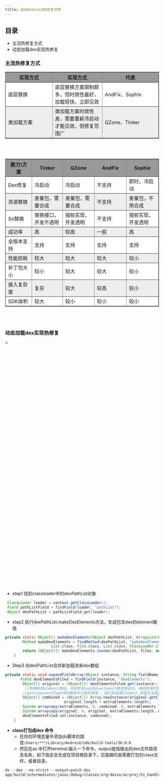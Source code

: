 ```yaml
---
title: 走进Android热修复世界
---
```


## 目录

- 主流热修复方式
- 动态加载dex实现热修复

### 主流热修复方式
<table border="1">
  <tr bgcolor="#999999">
    <th width="310">实现方式</th>
    <th width="310">实现方式</th>
    <th width="310">代表</th>
  </tr>
  <tr  bgcolor="#ffffff">
    <td>底层替换</td>
    <td>底层替换方案限制颇多，但时效性最好，加载轻快，立即见效</td>
    <td>AndFix、Sophix</td>
  </tr>
  <tr  bgcolor="#eeeeee">
   <td>类加载方案</td>
   <td>类加载方案时效性差，需要重新冷启动才能见效，但修复范围广</td>
   <td>QZone、Tinker</td>
  </tr>
</table>
<br></br>
<table border="1">
  <tr bgcolor="#999999">
    <th width="310">能力\方案</th>
    <th width="310">Tinker</th>
    <th width="310">QZone</th>
    <th width="310">AndFix</th>
    <th width="310">Sophix</th>
  </tr>
  <tr  bgcolor="#ffffff">
    <td>Dex修复</td>
    <td>冷启动</td>
    <td>冷启动</td>
    <td>不支持</td>
    <td>即时，冷启动</td>
  </tr>
  <tr  bgcolor="#eeeeee">
   <td>资源替换</td>
   <td>差量包，需要合成</td>
   <td>差量包，需要合成</td>
   <td>不支持</td>
   <td>差量包，不用合成</td>
  </tr>
  <tr  bgcolor="#ffffff">
   <td>So替换</td>
   <td>替换接口，开发不透明</td>
   <td>插桩实现，开发透明</td>
   <td>不支持</td>
   <td>插桩实现，开发透明</td>
  </tr>
  <tr  bgcolor="#eeeeee">
   <td>成功率</td>
   <td>高</td>
   <td>较高</td>
   <td>一般</td>
   <td>高</td>
  </tr>
  <tr  bgcolor="#ffffff">
   <td>全版本支持</td>
   <td>支持</td>
   <td>支持</td>
   <td>支持</td>
   <td>支持</td>
  </tr>
  <tr  bgcolor="#eeeeee">
   <td>性能损耗</td>
   <td>较大</td>
   <td>较大</td>
   <td>较大</td>
   <td>较小</td>
  </tr>
  <tr  bgcolor="#ffffff">
   <td>补丁包大小</td>
   <td>较小</td>
   <td>较大</td>
   <td>较大</td>
   <td>较小</td>
  </tr>
  <tr  bgcolor="#eeeeee">
   <td>接入复杂度</td>
   <td>复杂</td>
   <td>较大</td>
   <td>较高</td>
   <td>较小</td>
  </tr>
  <tr  bgcolor="#ffffff">
   <td>SDK体积</td>
   <td>较大</td>
   <td>较小</td>
   <td>较小</td>
   <td>较小</td>
  </tr>
</table>
<br></br>

### 动态加载dex实现热修复

<center><img src="/imgs/handler/hotfix.png" style="zoom:50%;" width="1600"></center>

- step1 找到classloader中的dexPathList对象

```java
 ClassLoader loader = context.getClassLoader();
 Field pathListField = findField(loader, "pathList");
 Object dexPathList = pathListField.get(loader); 
```

- step2 执行dexPathList.makeDexElements方法，生成包含dex的element数组

```java
private static Object[] makeDexElements(Object dexPathList, ArrayList<File> files,ClassLoader loader) {
        Method makeDexElements = findMethod(dexPathList, "makeDexElements", 
                     List.class, File.class, List.class, ClassLoader.class);
        return (Object[]) makeDexElements.invoke(dexPathList, files, null, exceptions, loader);
    }
```

- Step3 向dexPathList合并新加载进来dex数组 

```java
private static void expandFieldArray(Object instance, String fieldName,Object[] extraElements) {
       Field dexElementsFiled = findField(instance, "dexElements");
        Object[] original = (Object[]) dexElementsFiled.get(instance);
         //构建新的element数组，先把修复bug的dexelement数组放进去，再把原来的放进去，最后更改到dexpathList对象的dexelement
        //getComponentType得到数组中元素的类型 ，我们知道是Element,但是无法直接访问到该类。
        Object[] combined = (Object[]) Array.newInstance(original.getClass().getComponentType(),
                           original.length + extraElements.length);
        System.arraycopy(extraElements, 0, combined, 0, extraElements.length);
        System.arraycopy(original, 0, original, extraElements.length, original.length);
        dexElementsFiled.set(instance, combined);
    }

```

- **class打包成dex 命令**
  - 在你的环境变量中添加dx脚本的路径`/Users/***/Library/Android/sdk/build-tools/30.0.0`
  - 然后在as 中打开terminal.输入一下命令，output是指输出的dex文件路径及名称，如下指定会生成在项目根目录下，后面跟的是需要打包的class文件，或者目录。

```java
dx --dex --no-strict --output=patch.dex 
app/build/intermediates/javac/debug/classes/org/devio/as/proj/hi_handler/HotFixTest.class

```
